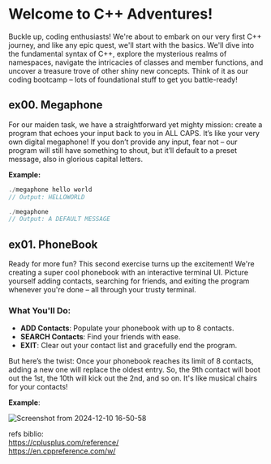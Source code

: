 # Welcome to C++ Adventures!

Buckle up, coding enthusiasts! We're about to embark on our very first C++ journey, and like any epic quest, we'll start with the basics. We'll dive into the fundamental syntax of C++, explore the mysterious realms of namespaces, navigate the intricacies of classes and member functions, and uncover a treasure trove of other shiny new concepts. Think of it as our coding bootcamp – lots of foundational stuff to get you battle-ready!

## ex00. Megaphone

For our maiden task, we have a straightforward yet mighty mission: create a program that echoes your input back to you in ALL CAPS. It’s like your very own digital megaphone! If you don’t provide any input, fear not – our program will still have something to shout, but it’ll default to a preset message, also in glorious capital letters.

**Example:**
```cpp
./megaphone hello world
// Output: HELLOWORLD

./megaphone
// Output: A DEFAULT MESSAGE
```



## ex01. PhoneBook

Ready for more fun? This second exercise turns up the excitement! We're creating a super cool phonebook with an interactive terminal UI. Picture yourself adding contacts, searching for friends, and exiting the program whenever you're done – all through your trusty terminal.

### What You'll Do:
- **ADD Contacts**: Populate your phonebook with up to 8 contacts.
- **SEARCH Contacts**: Find your friends with ease.
- **EXIT**: Clear out your contact list and gracefully end the program.

But here’s the twist: Once your phonebook reaches its limit of 8 contacts, adding a new one will replace the oldest entry. So, the 9th contact will boot out the 1st, the 10th will kick out the 2nd, and so on. It's like musical chairs for your contacts!

**Example**:

![Screenshot from 2024-12-10 16-50-58](https://github.com/user-attachments/assets/2b3eeeef-03fb-4dd4-ab92-0f3dda58293a)





refs biblio: </br>
https://cplusplus.com/reference/ </br>
https://en.cppreference.com/w/
